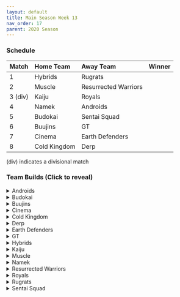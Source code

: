 ```yaml
---
layout: default
title: Main Season Week 13
nav_order: 17
parent: 2020 Season
---
```

### Schedule

|Match          |  Home Team            | Away Team        | Winner          |
| :-------------| :---------------------| :----------------| :---------------|
| 1             | Hybrids               | Rugrats          |                 |
| 2             | Muscle                | Resurrected Warriors |                 |
| 3  (div)      | Kaiju                 | Royals           |                 |
| 4             | Namek                 | Androids         |                 |
| 5             | Budokai               | Sentai Squad     |                 |
| 6             | Buujins               | GT               |                 |
| 7             | Cinema                | Earth Defenders  |                 | 
| 8             | Cold Kingdom          | Derp             |                 |

(div) indicates a divisional match

### Team Builds (Click to reveal)

<details>
  <summary>Androids</summary>
  <br />
<br />Home Map: Glacier
<br />Music: Boss Ganges
<br />Weekly Bench: Android 16
<br />Boost Store: Defense +1 (3 zenni)

- Android 17:
    - Super +2, Ki -1 (1)
    - Launch's Support (2)
    - Quick Fast Attack (1)
    - Indignation (1)
    - Fighting Spirit (1)
    - Serious (1)
    - Chiaotzu AI

- Cell (Perfect Form) - Costume 2
    - Attack +2, Defense -1 (1)
    - Eternal Life (4)
    - Serious (1)
    - Savior (1)
    - Broly's Ring (Limiter)
    - Defense +1 (Boost)
    - Cell AI

- Super 17 - Costume 2
    - Super +1 (1)
    - High Tension (3)
    - Fighting Spirit (1)
    - Indignation (1)
    - Savior (1)
    - Yajirobe AI

- Android 19:
    - Defense +2 (2)
    - Power of Rage (2)
    - Master Throw (1)
    - Light Body (1)
    - Latent Energy (1)
    - Majin Buu AI

</details>

<details>
  <summary>Budokai</summary>

<br />
<br />Home Map: Planet Namek
<br />Music: Boss Battle Rock
<br />Weekly bench: Cyborg Tao
<br />Boosts: N/A

- Kid Goku
    - Attack +2/Defense -1 (1)
    - Eternal Life (4)
    - Fighting Spirit (1)
    - Quick Fast Attack (1)
    - Trunks Ai

- Early Goku (Costume 4)
    - Defense +2 Attack -1 (1)
    - Savior (1)
    - Unleash Ki (1)
    - Launch's Support (2)
    - Dende's Healing (2)
    - Tien AI

- End Goku (SSJ) (Costume 2)
    - Ki+1 (1)
    - Indignation (1)
    - Savior (1)
    - Power of Rage (2)
    - Launch's Support (2)
    - Broly's Ring (Limiter)
    - Chiaotzu Ai

- Nam
    - Attack +1 (1)
    - Serious (1)
    - Quick Fast Attack (1)
    - Power of Rage (2)
    - Dende's Healing (2)
    - Trunks Ai


</details>

<details>
  <summary>Buujins</summary>
<br />
<br /> Home Map: Supreme Kai's World
<br />Music: Nanshan
<br />Bench: Kid Buu
<br />Boosts:

- Super Buu - Costume 2
    - Attack +2 Defense -1 (1)
    - Serious! (1)
    - Quick Fast Attack (1)
    - Dende's Healing (2)
    - Master Throw (1)
    - Combo Master (1)
    - Goku AI

- Majuub - Costume 2
    - Attack +1 (1)
    - Latent Energy! (1)
    - Quick Fast Attack (1)
    - Launch's Support (2)
    - Indignation! (1)
    - Light Body (1)
    - Ginyu AI

- Evil Buu - Costume 2
    - Defense +2 (2)
    - Dende's Healing (2)
    - Latent Energy! (1)
    - Serious! (1)
    - Fighting Spirit! (1)
    - Cell AI

- Majin Buu - Costume 2
    - Ki +2 Super -1 (1)
    - Savior (1)
    - Light Body (1)
    - Eternal Life (4)
    - Yajirobe AI

</details>

<details>
  <summary>Cinema</summary>
<br />  
<br />Home Map: Hell
<br />Music: Warlord F
<br />Bench: Fasha
<br />Boosts: 

- Gogeta - Costume 2
    - Ki +2 Super -1 (1)
    - Rush Blast 3 (3)
    - Indignation! (1)
    - Serious! (1)
    - Rising Fighting Spirit (1)
    - Vegeta AI

- Zangya - Costume 2
    - Defense +3 Attack -1 (2)
    - Rush Blast 2 (2)
    - Exquisite Skill (1)
    - Savior (1)
    - Quick Fast Attack (1)
    - Ginyu AI

- Garlic Jr. (Base Form) - Costume 2
    - Defense +2 (2)
    - Launch's Support (2)
    - Dende's Healing (2)
    - Fighting Spirit! (1)
    - Broly's Ring (Limiter)
    - Tien AI

- Turles - Costume 2
    - Super +1 (1)
    - Dende's Healing (2)
    - Launch's Support (2)
    - Fighting Spirit! (1)
    - Indignation! (1)
    - Tien AI

</details>

<details>
  <summary>Cold Kingdom </summary>
  <br />
<br />Home Map: Broly's Planet
<br />Music: Paranoia
<br />Bench: Freeza
<br />Boosts:

 King Cold - Costume 2
    - Attack +1(1)
    - Eternal Life(4)
    - Serious(1)
    - Quick Fast Attack(1)
    - Trunks AI

- First Form Cooler - Costume 2
    - Ki +2 Super -1(1) 
    - Indignation (1) 
    - Savior (1) 
    - Light Body(1)
    - Fighting Spirit(1)
    - Power of Rage(2)
    - Limiter(Free)
    - Yajirobe AI

- Meta Cooler - Costume 2
    - Defense +2(2)
    - Serious(1)
    - Latent Energy(1)
    - Quick Fast Attack(1)
    - Dende’s Healing(2)
    - Trunks AI

- Recoome - Costume 2
    - Ki +1(1)
    - Kibito’s Secret Art(2)
    - Savior(1)
    - Light Body(1)
    - Fighting Spirit(1)
    - Master Throw(1)
    - Tien AI

</details>

<details>
  <summary>Derp</summary>
<br />  
<br />Home Map: Penguin Village
<br />Music: War Begins
<br />Bench: Salza
<br />Boosts:

Note: Forgot to list their weekly bench 

- Devilman - Costume 2
    - ATK +1 (1)
    - Serious (1)
    - Quick Fast Attacks (1)
    - Power of Rage (2)
    - Light Body (1)
    - Combo Master (1)
    - Trunks AI

- Gero - Costume 2
    - Ki +2 Super -1 (1)
    - Indominable Fighting Spirit (2)
    - High Tension (3)
    - Light Body (1)
    - Gohan AI

- Hercule - Costume 2
    - Super +1 (1)
    - Indignation (1)
    - Fighting Spirit (1)
    - Launch Support (2)
    - Unleash Ki (1)
    - Savior (1)
    - Tien AI

- Kibito - Costume 2
    - Attack +2 Defense -1 (1)
    - Serious (1)
    - Quick Fast Attacks (1)
    - Dende's Healing (2)
    - Launch Support (2)
    - Goku AI

</details>

<details>
  <summary>Earth Defenders</summary>
  <br />
<br />Home Map: Mt. Paozu
<br />Music: Aether
<br />Bench: SSJ1 Mid Vegeta
<br />Boosts:

- Yamcha
    - Defense +3 Attack -1 (2)
    - Dragon Power (3)
    - Latent Energy (1)
    - Quick Fast Attack (1)
    - Tien AI

- Krillin
    - Attack +1 (1)
    - Dende's Healing (2)
    - Indomitable Fighting Spirit (2)
    - Serious (1)
    - Quick Fast Attack (1)
    - Trunks AI

- Base Mid Goku
    - Super +2 Ki -1 (1)
    - Power of Rage (2)
    - Savior (1)
    - Indignation (1)
    - Launch's Support (2)
    - Tien AI


- Tien - Costume 2
    - Defense +2 (2)
    - Eternal Life (4)
    - Latent Energy! (1)
    - Yajirobe AI

</details>

<details>
  <summary>GT</summary>
<br />  
<br />Home Map: Kings Castle
<br />Music: Turbulence
<br />Bench: Baby Vegeta
<br />Boosts:

Note: Forgot to list GT Goku’s form

- Syn Shenron (Costume 2)
    - Defense +3/Attack -1 (2)
    - Eternal Life (4)
    - Latent Energy (1)
    - Broly's Ring (Free)
    - AI - Frieza

- SSJ3 GT Goku (Costume 2)
    - Ki +1 (1)
    - Launchs Support (2)
    - Indignation (1)
    - Light Body  (1)
    - Fighting Spirit (1)
    - Savior (1)
    - Limiter (Free)
    - AI - Tien
 
 Pan (Costume 2)
    - Super +1 (1)
    - Light Body (1)
    - Dragon Power (3)
    - Savior (1)
    - Fighting Spirit (1)
    - AI - Yajirobe

- SSJ4 Vegeta (Costume 2)
    - Attack +2/Defense -1 (1)
    - Serious (1)
    - Rush Blast 3 (3)
    - Dende's Healing (2)
    - Broly's Ring (Free)
    - AI - Yajirobe


</details>

<details>
  <summary>Hybrids</summary>
<br />  
<br />Home Map: Wastelands
<br />Music: Dragon Castle
<br />Bench:  Kid Gohan
<br />Boosts:

- Ultimate Gohan
    - Attack +2 Defense -1 (1)
    - Serious (1)
    - Quick Fast Attack (1)
    - Eternal Life (4)
    - Majin Buu Ai

- Teen Gohan (SSJ) - Costume 1
    - Super +2, Ki-1 (1)
    - Indignation (1)
    - Fighting Spirit (1)
    - Launch’s Support (2)
    - Dende's Healing (2)
    - Chiaotzu Ai

- Sword Trunks (Base)
    - Ki + 2 Super - 1 (1)
    - Launch’s Support (2)
    - Dende's Healing (2)
    - Indignation(1)
    - Savior (1)
    - Broly's Ring (free)
    - Frieza AI

- Future Gohan (SSJ)
    - Ki +1 (1)
    - Fighting Spirit (1)
    - Latent Energy (1)
    - Serious (1)
    - Savior (1)
    - Kibito's Secret Art (2)
    - Frieza Ai

</details>

<details>
  <summary>Kaiju</summary>
<br />  
<br />Home Map: Rocky Area
<br />Music: Crongus
<br />Bench: Raditz
<br />Boosts:  Attack +1 (4z), Ki +1 (4z), Power of Rage (3z), Latent Energy! (2z)

- Bardock - Costume 2
    - Attack +2 Defense -1 (1)
    - Attack +1 (Boost!)
    - Fighting Spirit (1)
    - Serious (1)
    - Quick Fast Attack (1)
    - Combo Master (1)
    - Dende's Healing (2)
    - Majin Buu Ai

- King Vegeta - Costume 2
    - Defense +2 (2)
    - Power of Rage (boost)
    - Savior (1)
    - Eternal life (4)
    - Yajirobe Ai

- Nappa - Costume 2 (This is a must)
    - Defense +3 Attack -1 (2)
    - Latent Energy (Boost!)
    - Fighting spirit (1)
    - Savior (1)
    - Indignation (1)
    - Dende's Healing (2)
    - Yajirobe Ai

- Scouter Vegeta - Costume 2
    - Super +2 Ki - 1 (1)
    - Ki +1 (Boost!)
    - Serious (1)
    - Latent Energy (1)
    - Indignation (1)
    - Quick Fast Attack (1)
    - Launch's Support (2)
    - Chiaotzu Ai

</details>

<details>
  <summary>Muscle</summary>
<br />  
<br />Home Map: Muscle Tower
<br />Music: Epic Boss Fight
<br />Bench: Bojack
<br />Boosts:

- Android 13 (costume 2)
    - Attack +1 (1)
    - Dende’s Healing (2)
    - Tension Up (2)
    - Mirage (1)
    - Indignation (1)
    - Goku AI

- SSJ Trunks (costume 2)
    - Attack +2 Def -1 (1)
    - Dende's Healing (2)
    - Serious (1)
    - Quick Fast Attack (1)
    - Mirage (1)
    - Savior (1)
    - Goku AI

- Roshi (costume 3)
    - Ki+1 (1)
    - Power of Rage (2)
    - Kibito Secret Art (2)
    - Savior (1)
    - Indignation (1)
    - Ginyu AI

- SSJ Broly (costume 2)
    - Def +2 (2)
    - Eternal Life (4)
    - Light Body (1)
    - Goku AI

</details>

<details>
  <summary>Namek</summary>
<br />  
<br />Home Map: Kami's Lookout
<br />Music: Fight me if you can
<br />Bench: Nail
<br />Boosts:

Notes: Failed to post before the deadline. Lineup order was randomized and last used legal builds were used.

- Tambourine
    - Attack+2, Defense-1 (1)
    - Dende's Healing (2)
    - Combo Master (1)
    - Master Throw (1)
    - Serious (1)
    - Quick Fast Attack (1)
    - Trunks ai

- King Piccolo
    - Defense+2 (2)
    - Power of Rage (2)
    - Latent Energy (1)
    - Fighting Spirit (1)
    - Savior (1)
    - Tien ai

- Late Piccolo
    - Attack+1
    - Power of Rage (2)
    - Serious (1)
    - Latent Energy (1)
    - Light Body (1)
    - Quick Fast Attack (1)
    - Tien ai

- Nuova
    - Super+1 (1)
    - Dende's Healing (2)
    - Launch's Support (2)
    - Indignation (1)
    - Light Body (1)
    - Tien ai

</details>

<details>
  <summary>Resurrected Warriors</summary>
<br />  
<br />Home Map: Desert
<br />Music: Action Fight
<br />Bench: Early Piccolo
<br />Boosts:

- Eighter - Costume 2
    - Defence +3 Attack down 1 (2)
    - Eternal Life (4)
    - Light Body (1)
    - Cell AI

- Videl - Costume 3:
    - Defence +2 (2)
    - Launch Support (2)
    - Power Of Rage (2)
    - Indigniation (1)
    - Krillin AI

- End Vegeta (Ssj) - Costume 1
    - Attack +1 (1)
    - Launchs Support (2)
    - Savior (1)
    - Quick Fast Attack (1)
    - Fighting Spirit (1)
    - Light Body (1)
    - Chiaotzu AI

- Android 18 - Costume 3
    - Super +2 ki down 1 (1)
    - Hi Tension (3)
    - Kibitos Secret Art (2)
    - Savior (1)
    - Yajirobe Ai


</details>


<details>
  <summary>Royals</summary>
<br />  
<br />Home Map: Hyperbolic Time Chamber
<br />Music: Thunder
<br />Bench: Pilaf
<br />Boosts: Attack +1, Kibitos Secret Art (7z)

- Majin Vegeta
    - Attack +2 Defense -1 (1)
    - Attack +1 (boost)
    - Quick-Fast Attack (1)
    - Serious (1)
    - Eternal Life (4)
    - Chiaotzu AI

- Slug
    - Ki +1 (1)
    - Savior (1)
    - Latent Energy (1)
    - Fighting Spirit (1)
    - Lightbody (1)
    - Dende's Healing (2)
    - Tien AI

- Mecha Frieza
    - Defense +2 Attack -1 (1)
    - Savior (1)
    - Indignation (1)
    - Dende's Healing (2)
    - Launch's Support (2)
    - Kibitos Secret Art (Boost)
    - Vegeta AI

- Dabura
    - Ki +2 Super -1 (1)
    - Master Blast (1)
    - Serious (1)
    - Quick-Fast Attack (1)
    - Indignation (1) 
    - Launch's Support (2)
    - Default Ai


</details>

<details>
  <summary>Rugrats</summary>
<br />  
<br />Home Map: City Ruins
<br />Music: Nanga-F
<br />Bench: Saibaman
<br />Boosts:

Fusions ON

- Cell Jr (costume 2)
    - Ki +1 (1)
    - Dragon Power (3)
    - Light Body (1)
    - Active Heart (1)
    - Quick Fast Attack (1)
    - Trunks AI

- SSJ Goten (costume 1)
    - Attack +1 (1)
    - Indignation (1)
    - Dende's Healing (2)
    - Fighting Spirit (1)
    - Kibito's Secret Arts (2)
    - Chaiotzu AI

- Kid Trunks (costume 2)
    - Ki +2 Super -1 (1)
    - Indignation (1)
    - Dende's Healing (2)
    - Fighting Spirit (1)
    - Kibito's Secret Arts (2)
    - Broly's Ring (limiter)
    - Chaiotzu AI

- Arale (costume 2)
    - Attack +2 Defense -1 (1)
    - Latent Energy (1)
    - Serious (1)
    - Savior (1) 
    - Unleash Ki (1)
    - Launch's Support (2)
    - Yajirobe AI

</details>

<details>
  <summary>Sentai Squad</summary>
<br />  
<br />Home Map: Frieza's Ship
<br />Music: Hurricane
<br />Bench:  Burter
<br />Boosts: Rising Fighting Spirit (1z)

- Saiyawoman - Costume 2
    - Defense +2 (2)
    - Dragon Power (3)
    - Dende's Healing (2)
    - Rising Fighting Spirit (Boost)
    - Cell AI

- Saiyaman - Costume 2
    - Ki +1 (1)
    - Dragon Power (3)
    - Savior (1)
    - Fighting Spirit! (1)
    - Light Body (1)
    - Ginyu AI

- Captain Ginyu - Costume 2]
    - Attack +1 (1)
    - Eternal Life (4)
    - Power of Rage (2)
    - Goku AI

- Jeice - Costume 2
    - Super +2 Ki -1 (1)
    - Power of Rage (2)
    - Kibito's Secret Art (2)
    - Light Body (1)
    - Savior (1)
    - Yajirobe AI

</details>